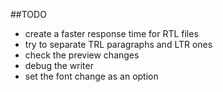 ##TODO
- create a faster response time for RTL files
- try to separate TRL paragraphs and LTR ones
- check the preview changes
- debug the writer
- set the font change as an option

